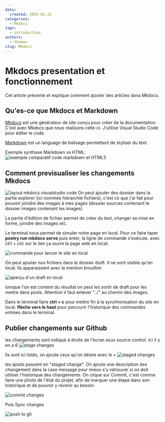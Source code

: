 ```yaml
---
date:
  created: 2025-02-22
categories:
  - Mkdocs
tags:
  - introduction
authors:
  - thomas
slug: Mkdocs
---
```


# Mkdocs presentation et fonctionnement

Cet article présente et explique comment ajouter des articles dans Mkdocs.  

<!-- more -->

## Qu'es-ce que Mkdocs  et Markdown
[Mkdocs](https://www.mkdocs.org/) est une générateur de site conçu pour créer de la documentation. C'est avec Mkdocs que nous réalisons celle-ci.
J'utilise Visual Studio Code pour éditer le code.

[Markdown](https://www.markdownguide.org/basic-syntax/#links) est un language de balisage permettant de styliser du text.

Exemple synthaxe Markdown vs HTML:
![exemple comparatif code markdown et HTML5](../../../../sources/images/markdownExemple.png "exemple comparatif code markdown et HTML5")

## Comment previsualiser les changements Mkdocs

![layout mkdocs visualstudio code](../../../../sources/images/vsc_mkdocs_page_layout.jpg "layout mkdocs visualstudio code")
On peut ajouter des dossier dans la partie explorer (ici nommée hierarchie fichiers), c'est ce que j'ai fait pour pouvoir joindre des images à mes pages (dossier sources contenant le dossier images contenant les images)

La partie d'édition de fichier permet de créer du text, changer sa mise en forme, joindre des images etc.

Le terminal nous permet de simuler notre page en local.
Pour ce faire taper **poetry run mkdocs serve** puis enter, la ligne de commande s'exécute. avec ctrl + clic sur le lien ça ouvre la page web en local:

![commande pour lancer le site en local](../../../sources/images/commande_run_server.png "commande pour lancer le site en local")

On peut ajouter nos fichiers dans le dossier draft. Il ne sont visible qu'en local. 
Ils apparaissent avec la mention brouillon

![aperçu d'un draft en local](../../../../sources/images/draftPreview.png "aperçu d'un draft en local")

lorsque l'on est content du résultat on peut les sortir de draft pour les mettre dans posts. Attention il faut enlever "../" au chemin des images.

Dans le terminal faire **ctrl + c** pour mettre fin à la synchronisation du site en local.
**flèche vers le haut** pour parcourir l'historique des commandes entrées dans le terminal.

## Publier changements sur Github

les changements sont indiqué à droite de l'écran sous source control. Ici il y en a 6
![stage changes](../../../../sources/images/icone_changement.png "stage changes")

Ils sont ici listés, on ajoute ceux qu'on désire avec le +
![staged changes](../../../../sources/images/Stash_files.png "staged changes")

les ajouts passent en "staged change". On ajoute une description des changement dans la case message pour mieux s'y retrouver si on doit utiliser l'historique des changements.
On clique sur Commit, c'est comme faire une photo de l'état du projet, afin de marquer une étape dans son historique et de pouvoir y revenir au besoin.

![commit changes](../../../../sources/images/staged_changes.png "commit changes")

Puis Sync changes

![push to git](../../../../sources/images/push.png "push to git")


